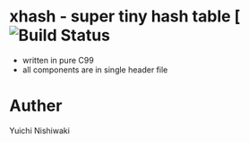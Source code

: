 # xhash - super tiny hash table [![Build Status](https://travis-ci.org/wasaibz/xhash.png)

- written in pure C99
- all components are in single header file

# Auther

Yuichi Nishiwaki
